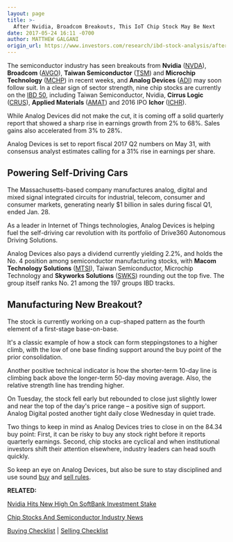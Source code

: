 ```yaml
---
layout: page
title: >-
  After Nvidia, Broadcom Breakouts, This IoT Chip Stock May Be Next
date: 2017-05-24 16:11 -0700
author: MATTHEW GALGANI
origin_url: https://www.investors.com/research/ibd-stock-analysis/after-nvidia-broadcom-breakouts-this-iot-chip-stock-may-be-next/
---
```












 
 
 The semiconductor industry has seen breakouts from **Nvidia** ([NVDA](https://research.investors.com/quote.aspx?symbol=NVDA)), **Broadcom** ([AVGO](https://research.investors.com/quote.aspx?symbol=AVGO)), **Taiwan Semiconductor** ([TSM](https://research.investors.com/quote.aspx?symbol=TSM)) and **Microchip Technology** ([MCHP](https://research.investors.com/quote.aspx?symbol=MCHP)) in recent weeks, and **Analog Devices** ([ADI](https://research.investors.com/quote.aspx?symbol=ADI)) may soon follow suit.
In a clear sign of sector strength, nine chip stocks are currently on the [IBD 50](http://research.investors.com/stock-lists/ibd-50/), including Taiwan Semiconductor, Nvidia, **Cirrus Logic** ([CRUS](https://research.investors.com/quote.aspx?symbol=CRUS)), **Applied Materials** ([AMAT](https://research.investors.com/quote.aspx?symbol=AMAT)) and 2016 IPO **Ichor** ([ICHR](https://research.investors.com/quote.aspx?symbol=ICHR)).


While Analog Devices did not make the cut, it is coming off a solid quarterly report that showed a sharp rise in earnings growth from 2% to 68%. Sales gains also accelerated from 3% to 28%.


Analog Devices is set to report fiscal 2017 Q2 numbers on May 31, with consensus analyst estimates calling for a 31% rise in earnings per share.


Powering Self-Driving Cars
--------------------------


The Massachusetts-based company manufactures analog, digital and mixed signal integrated circuits for industrial, telecom, consumer and consumer markets, generating nearly $1 billion in sales during fiscal Q1, ended Jan. 28.


As a leader in Internet of Things technologies, Analog Devices is helping fuel the self-driving car revolution with its portfolio of Drive360 Autonomous Driving Solutions.


Analog Devices also pays a dividend currently yielding 2.2%, and holds the No. 4 position among semiconductor manufacturing stocks, with **Macom Technology Solutions** ([MTSI](https://research.investors.com/quote.aspx?symbol=MTSI)), Taiwan Semiconductor, Microchip Technology and **Skyworks Solutions** ([SWKS](https://research.investors.com/quote.aspx?symbol=SWKS)) rounding out the top five. The group itself ranks No. 21 among the 197 groups IBD tracks.


Manufacturing New Breakout?
---------------------------


The stock is currently working on a cup-shaped pattern as the fourth element of a first-stage base-on-base.


It's a classic example of how a stock can form steppingstones to a higher climb, with the low of one base finding support around the buy point of the prior consolidation.


Another positive technical indicator is how the shorter-term 10-day line is climbing back above the longer-term 50-day moving average. Also, the relative strength line has trending higher.


On Tuesday, the stock fell early but rebounded to close just slightly lower and near the top of the day's price range – a positive sign of support. Analog Digital posted another tight daily close Wednesday in quiet trade.


Two things to keep in mind as Analog Devices tries to close in on the 84.34 buy point: First, it can be risky to buy any stock right before it reports quarterly earnings. Second, chip stocks are cyclical and when institutional investors shift their attention elsewhere, industry leaders can head south quickly.


So keep an eye on Analog Devices, but also be sure to stay disciplined and use sound [buy](http://myibd.investors.com/images/editimg/ibded/GettingStarted_BuyingChecklist.pdf) and [sell rules](https://www.investors.com/wp-content/uploads/2016/05/GettingStarted_SellingChecklist.pdf).


**RELATED:**


[Nvidia Hits New High On SoftBank Investment Stake](https://www.investors.com/news/technology/nvidia-hits-new-high-on-softbank-investment-stake/)


[Chip Stocks And Semiconductor Industry News](https://www.investors.com/news/technology/chip-stocks-and-semiconductor-industry-news-intel-qualcomm-qorvo/)


[Buying Checklist](http://myibd.investors.com/images/editimg/ibded/GettingStarted_BuyingChecklist.pdf) | [Selling Checklist](https://www.investors.com/wp-content/uploads/2016/05/GettingStarted_SellingChecklist.pdf)




